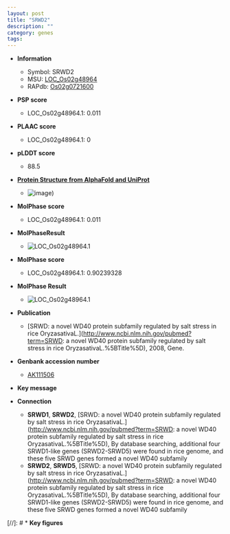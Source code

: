 ```yaml
---
layout: post
title: "SRWD2"
description: ""
category: genes
tags: 
---
```


* **Information**  
    + Symbol: SRWD2  
    + MSU: [LOC_Os02g48964](http://rice.plantbiology.msu.edu/cgi-bin/ORF_infopage.cgi?orf=LOC_Os02g48964)  
    + RAPdb: [Os02g0721600](http://rapdb.dna.affrc.go.jp/viewer/gbrowse_details/irgsp1?name=Os02g0721600)  

* **PSP score**  
    + LOC_Os02g48964.1: 0.011 

* **PLAAC score**  
    + LOC_Os02g48964.1: 0 

* **pLDDT score**
    + 88.5

* **[Protein Structure from AlphaFold and UniProt](https://www.uniprot.org/uniprotkb/Q6Z664/entry#structure)**
    + ![image](https://ricepsp.github.io/images/Q6/AF-Q6Z664-F1.png))

* **MolPhase score**
    + LOC_Os02g48964.1: 0.011

* **MolPhaseResult**
    + ![LOC_Os02g48964.1](https://ricepsp.github.io/pictures/LOC_Os02g/LOC_Os02g48964.1.png)

* **MolPhase score**
    + LOC_Os02g48964.1: 0.90239328

* **MolPhase Result**
    + ![LOC_Os02g48964.1](https://304243504.github.io/Pictures/LOC_Os02g/LOC_Os02g48964.1.png)

* **Publication**  
    + [SRWD: a novel WD40 protein subfamily regulated by salt stress in rice OryzasativaL.](http://www.ncbi.nlm.nih.gov/pubmed?term=SRWD: a novel WD40 protein subfamily regulated by salt stress in rice OryzasativaL.%5BTitle%5D), 2008, Gene.

* **Genbank accession number**  
    + [AK111506](http://www.ncbi.nlm.nih.gov/nuccore/AK111506)

* **Key message**  

* **Connection**  
    + __SRWD1__, __SRWD2__, [SRWD: a novel WD40 protein subfamily regulated by salt stress in rice OryzasativaL.](http://www.ncbi.nlm.nih.gov/pubmed?term=SRWD: a novel WD40 protein subfamily regulated by salt stress in rice OryzasativaL.%5BTitle%5D), By database searching, additional four SRWD1-like genes (SRWD2-SRWD5) were found in rice genome, and these five SRWD genes formed a novel WD40 subfamily
    + __SRWD2__, __SRWD5__, [SRWD: a novel WD40 protein subfamily regulated by salt stress in rice OryzasativaL.](http://www.ncbi.nlm.nih.gov/pubmed?term=SRWD: a novel WD40 protein subfamily regulated by salt stress in rice OryzasativaL.%5BTitle%5D), By database searching, additional four SRWD1-like genes (SRWD2-SRWD5) were found in rice genome, and these five SRWD genes formed a novel WD40 subfamily

[//]: # * **Key figures**  


